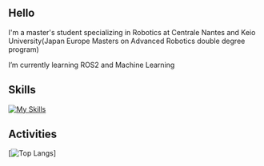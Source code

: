## Hello
I'm a master's student specializing in Robotics at Centrale Nantes and Keio University(Japan Europe Masters on Advanced Robotics double degree program)

I’m currently learning ROS2 and Machine Learning
## Skills
[![My Skills](https://skillicons.dev/icons?i=linux,ubuntu,ros,cpp,python,arduino,matlab,opencv)](https://skillicons.dev)

## Activities
[![Top Langs](https://github-readme-stats.vercel.app/api/top-langs/?username=Hayato-80&theme=vue-dark&layout=compact)]
<!--[![Hayato's GitHub stats](https://github-readme-stats.vercel.app/api?username=Hayato-80&theme=vue-dark&layout=compact)]

**Hayato-80/Hayato-80** is a ✨ _special_ ✨ repository because its `README.md` (this file) appears on your GitHub profile.

Here are some ideas to get you started:

- 🔭 I’m currently working on ...
- 🌱 I’m currently learning ...
- 👯 I’m looking to collaborate on ...
- 🤔 I’m looking for help with ...
- 💬 Ask me about ...
- 📫 How to reach me: ...
- 😄 Pronouns: ...
- ⚡ Fun fact: ...
-->
